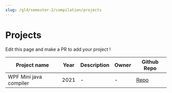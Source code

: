 ```yaml
---
slug: /gl4/semester-2/compilation/projects
---
```


# Projects

Edit this page and make a PR to add your project !

| Project name | Year | Description  | Owner | Github Repo
| --- | --- | --- | --- | ---
| WPF Mini java compiler | 2021 | - | - | [Repo](https://github.com/hajali-amine/wpf-compiler-interface)
